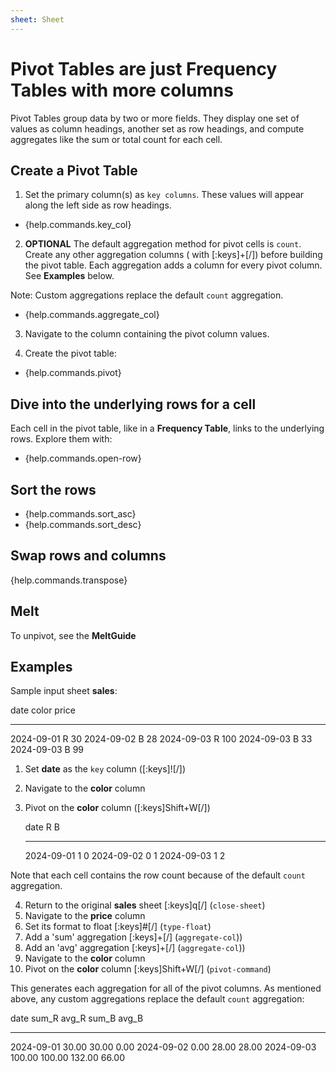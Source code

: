 ```yaml
---
sheet: Sheet
---
```

# Pivot Tables are just Frequency Tables with more columns

Pivot Tables group data by two or more fields. They display one set of values as column headings, another set as row headings, and compute aggregates like the sum or total count for each cell.

## Create a Pivot Table

1. Set the primary column(s) as `key columns`. These values will appear along the left side as row headings.

- {help.commands.key_col}

2. **OPTIONAL** The default aggregation method for pivot cells is `count`. Create any other aggregation columns ( with [:keys]+[/]) before building the pivot table. Each aggregation adds a column for every pivot column. See **Examples** below.

Note: Custom aggregations replace the default `count` aggregation.

- {help.commands.aggregate_col}

3. Navigate to the column containing the pivot column values. 

4. Create the pivot table:

- {help.commands.pivot}

## Dive into the underlying rows for a cell

Each cell in the pivot table, like in a **Frequency Table**, links to the underlying rows.
Explore them with:

- {help.commands.open-row}

## Sort the rows

- {help.commands.sort_asc}
- {help.commands.sort_desc}

## Swap rows and columns

{help.commands.transpose}

## Melt

To unpivot, see the **MeltGuide**

## Examples

Sample input sheet **sales**:

   date        color  price
   ----------  -----  -----
   2024-09-01  R      30
   2024-09-02  B      28
   2024-09-03  R      100
   2024-09-03  B      33
   2024-09-03  B      99

1. Set **date** as the `key` column ([:keys]![/])
2. Navigate to the **color** column 
3. Pivot on the **color** column ([:keys]Shift+W[/]) 

   date        R  B
   ----------  -  -
   2024-09-01  1  0
   2024-09-02  0  1
   2024-09-03  1  2

Note that each cell contains the row count because of the default `count` aggregation.

4. Return to the original **sales** sheet [:keys]q[/] (`close-sheet`)
5. Navigate to the **price** column
6. Set its format to float [:keys]#[/] (`type-float`)
7. Add a 'sum' aggregation [:keys]+[/] (`aggregate-col`))
8. Add an 'avg' aggregation [:keys]+[/] (`aggregate-col`))
9. Navigate to the **color** column 
10. Pivot on the **color** column [:keys]Shift+W[/] (`pivot-command`) 

This generates each aggregation for all of the pivot columns. As mentioned above, any custom aggregations replace the default `count` aggregation:


   date        sum_R   avg_R   sum_B   avg_B
   ----------  ------  ------  ------  -----
   2024-09-01   30.00   30.00    0.00
   2024-09-02    0.00           28.00  28.00
   2024-09-03  100.00  100.00  132.00  66.00

